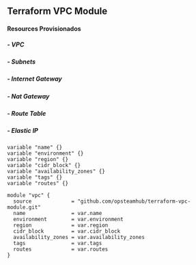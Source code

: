 ## Terraform VPC Module

#### Resources Provisionados
 ##### - VPC
 ##### - Subnets
 ##### - Internet Gateway
 ##### - Nat Gateway
 ##### - Route Table
 ##### - Elastic IP

```
variable "name" {}
variable "environment" {}
variable "region" {}
variable "cidr_block" {}
variable "availability_zones" {}
variable "tags" {}
variable "routes" {}

module "vpc" {
  source             = "github.com/opsteamhub/terraform-vpc-module.git"
  name               = var.name
  environment        = var.environment
  region             = var.region
  cidr_block         = var.cidr_block
  availability_zones = var.availability_zones
  tags               = var.tags
  routes             = var.routes 
}

```